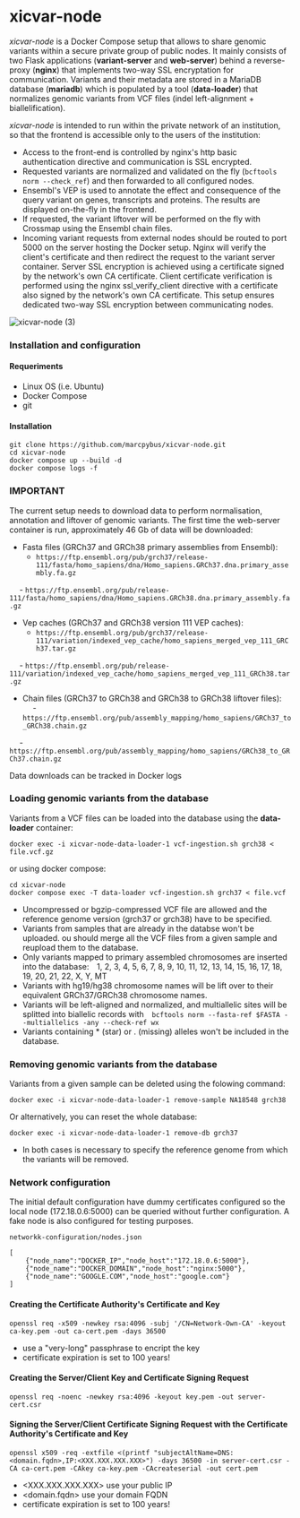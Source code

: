 # xicvar-node

*xicvar-node* is a Docker Compose setup that allows to share genomic variants within a secure private group of public nodes. It mainly consists of two Flask applications (**variant-server** and **web-server**) behind a reverse-proxy (**nginx**) that implements two-way SSL encryptation for communication. Variants and their metadata are stored in a MariaDB database (**mariadb**) which is populated by a tool (**data-loader**) that normalizes genomic variants from VCF files (indel left-alignment + biallelification).

*xicvar-node* is intended to run within the private network of an institution, so that the frontend is accessible only to the users of the institution:
- Access to the front-end is controlled by nginx's http basic authentication directive and communication is SSL encrypted.
- Requested variants are normalized and validated on the fly (`bcftools norm --check_ref`) and then forwarded to all configured nodes.
- Ensembl's VEP is used to annotate the effect and consequence of the query variant on genes, transcripts and proteins. The results are displayed on-the-fly in the frontend.
- If requested, the variant liftover will be performed on the fly with Crossmap using the Ensembl chain files.
- Incoming variant requests from external nodes should be routed to port 5000 on the server hosting the Docker setup. Nginx will verify the client's certificate and then redirect the request to the variant server container. Server SSL encryption is achieved using a certificate signed by the network's own CA certificate. Client certificate verification is performed using the nginx ssl_verify_client directive with a certificate also signed by the network's own CA certificate. This setup ensures dedicated two-way SSL encryption between communicating nodes.

![xicvar-node (3)](https://github.com/marcpybus/xicvar-node/assets/12168869/b3c3478c-45c0-45a3-a859-29bde28f2185)

### Installation and configuration
#### Requeriments
- Linux OS (i.e. Ubuntu)
- Docker Compose
- git

#### Installation
```console
git clone https://github.com/marcpybus/xicvar-node.git
cd xicvar-node
docker compose up --build -d
docker compose logs -f
```
### IMPORTANT
The current setup needs to download data to perform normalisation, annotation and liftover of genomic variants.
The first time the web-server container is run, approximately 46 Gb of data will be downloaded:
- Fasta files (GRCh37 and GRCh38 primary assemblies from Ensembl):
  - `https://ftp.ensembl.org/pub/grch37/release-111/fasta/homo_sapiens/dna/Homo_sapiens.GRCh37.dna.primary_assembly.fa.gz`
  
  - `https://ftp.ensembl.org/pub/release-111/fasta/homo_sapiens/dna/Homo_sapiens.GRCh38.dna.primary_assembly.fa.gz`
- Vep caches (GRCh37 and GRCh38 version 111 VEP caches):
  - `https://ftp.ensembl.org/pub/grch37/release-111/variation/indexed_vep_cache/homo_sapiens_merged_vep_111_GRCh37.tar.gz`
    
  - `https://ftp.ensembl.org/pub/release-111/variation/indexed_vep_cache/homo_sapiens_merged_vep_111_GRCh38.tar.gz`
- Chain files (GRCh37 to GRCh38 and GRCh38 to GRCh38 liftover files):
  - `https://ftp.ensembl.org/pub/assembly_mapping/homo_sapiens/GRCh37_to_GRCh38.chain.gz`
  
  - `https://ftp.ensembl.org/pub/assembly_mapping/homo_sapiens/GRCh38_to_GRCh37.chain.gz`

Data downloads can be tracked in Docker logs

### Loading genomic variants from the database
Variants from a VCF files can be loaded into the database using the **data-loader** container:
```console
docker exec -i xicvar-node-data-loader-1 vcf-ingestion.sh grch38 < file.vcf.gz
```
or using docker compose:
```console
cd xicvar-node
docker compose exec -T data-loader vcf-ingestion.sh grch37 < file.vcf
```
- Uncompressed or bgzip-compressed VCF file are allowed and the reference genome version (grch37 or grch38) have to be specified.
- Variants from samples that are already in the databse won't be uploaded. ou should merge all the VCF files from a given sample and reupload them to the database.
- Only variants mapped to primary assembled chromosomes are inserted into the database: 1, 2, 3, 4, 5, 6, 7, 8, 9, 10, 11, 12, 13, 14, 15, 16, 17, 18, 19, 20, 21, 22, X, Y, MT
- Variants with hg19/hg38 chromosome names will be lift over to their equivalent GRCh37/GRCh38 chromosome names.
- Variants will be left-aligned and normalized, and multiallelic sites will be splitted into biallelic records with `bcftools norm --fasta-ref $FASTA --multiallelics -any --check-ref wx`
- Variants containing * (star) or . (missing) alleles won't be included in the database.

### Removing genomic variants from the database
Variants from a given sample can be deleted using the folowing command:
```console
docker exec -i xicvar-node-data-loader-1 remove-sample NA18548 grch38 
```
Or alternatively, you can reset the whole database:
```console
docker exec -i xicvar-node-data-loader-1 remove-db grch37 
```
- In both cases is necessary to specify the reference genome from which the variants will be removed.

### Network configuration
The initial default configuration have dummy certificates configured so the local node (172.18.0.6:5000) can be queried without further configuration. A fake node is also configured for testing purposes.

`networkk-configuration/nodes.json`
```
[
    {"node_name":"DOCKER_IP","node_host":"172.18.0.6:5000"},
    {"node_name":"DOCKER_DOMAIN","node_host":"nginx:5000"},
    {"node_name":"GOOGLE.COM","node_host":"google.com"}
]
```


#### Creating the Certificate Authority's Certificate and Key
```console
openssl req -x509 -newkey rsa:4096 -subj '/CN=Network-Own-CA' -keyout ca-key.pem -out ca-cert.pem -days 36500
```
- use a "very-long" passphrase to encript the key
- certificate expiration is set to 100 years!

#### Creating the Server/Client Key and Certificate Signing Request
```console
openssl req -noenc -newkey rsa:4096 -keyout key.pem -out server-cert.csr
```
#### Signing the Server/Client Certificate Signing Request with the Certificate Authority's Certificate and Key
```console
openssl x509 -req -extfile <(printf "subjectAltName=DNS:<domain.fqdn>,IP:<XXX.XXX.XXX.XXX>") -days 36500 -in server-cert.csr -CA ca-cert.pem -CAkey ca-key.pem -CAcreateserial -out cert.pem
```
- <XXX.XXX.XXX.XXX> use your public IP
- <domain.fqdn> use your domain FQDN 
- certificate expiration is set to 100 years!
